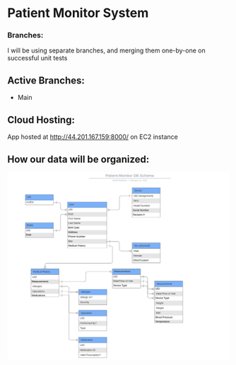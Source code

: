 # Patient Monitor System

### Branches:
I will be using separate branches, and merging them one-by-one on successful unit tests

## Active Branches:
* Main

## Cloud Hosting:
App hosted at http://44.201.167.159:8000/ on EC2 instance

## How our data will be organized:
![DB Schema](ProposedDBSchema.png)
